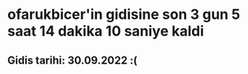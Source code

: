 # ofarukbicer'in gidisine son 3 gun 5 saat 14 dakika 10 saniye kaldi

## Gidis tarihi: 30.09.2022 :(